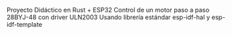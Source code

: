 Proyecto Didáctico en Rust + ESP32
Control de un motor paso a paso 28BYJ-48 con driver ULN2003
Usando librería estándar esp-idf-hal y esp-idf-template
